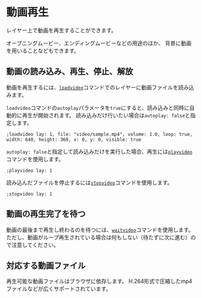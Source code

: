 # 動画再生

レイヤー上で動画を再生することができます。

オープニングムービー、エンディングムービーなどの用途のほか、
背景に動画を用いることなどもできます。

## 動画の読み込み、再生、停止、解放

動画を再生するには、[`loadvideo`](../ref/command_ref.md#loadvideo-video)コマンドでのレイヤーに動画ファイルを読み込みます。

`loadvideo`コマンドの`autoplay`パラメータを`true`にすると、読み込みと同時に自動的に再生が開始されます。
読み込みだけ行いたい場合は`autoplay: false`と指定します。

```plain
;loadvideo lay: 1, file: "video/sample.mp4", volume: 1.0, loop: true, width: 640, height: 360, x: 0, y: 0, visible: true
```

`autoplay: false`と指定して読み込みだけを実行した場合、再生には[`playvideo`](../ref/command_ref.md#playvideo)コマンドを使用します。

```plain
;playvideo lay: 1
```

読み込んだファイルを停止するには[`stopvideo`](../ref/command_ref.md#stopvideo)コマンドを使用します。

```plain
;stopvideo lay: 1
```

## 動画の再生完了を待つ

動画の最後まで再生し終わるのを待つには、[`waitvideo`](../ref/command_ref.md#waitvideo)コマンドを使用します。
ただし、動画がループ再生されている場合は何もしない（待たずに次に進む）ので注意してください。

## 対応する動画ファイル

再生可能な動画ファイルはブラウザに依存します。
H.264形式で圧縮したmp4ファイルなどが広くサポートされています。

